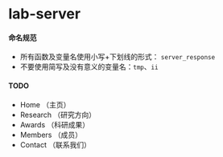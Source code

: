 # lab-server

#### 命名规范

- 所有函数及变量名使用小写+下划线的形式： `server_response`
- 不要使用简写及没有意义的变量名：`tmp`、`ii`

#### TODO
- Home         （主页）
- Research     （研究方向）
- Awards       （科研成果）
- Members      （成员）
- Contact      （联系我们）
